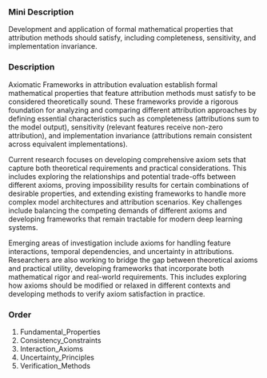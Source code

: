 ### Mini Description

Development and application of formal mathematical properties that attribution methods should satisfy, including completeness, sensitivity, and implementation invariance.

### Description

Axiomatic Frameworks in attribution evaluation establish formal mathematical properties that feature attribution methods must satisfy to be considered theoretically sound. These frameworks provide a rigorous foundation for analyzing and comparing different attribution approaches by defining essential characteristics such as completeness (attributions sum to the model output), sensitivity (relevant features receive non-zero attribution), and implementation invariance (attributions remain consistent across equivalent implementations).

Current research focuses on developing comprehensive axiom sets that capture both theoretical requirements and practical considerations. This includes exploring the relationships and potential trade-offs between different axioms, proving impossibility results for certain combinations of desirable properties, and extending existing frameworks to handle more complex model architectures and attribution scenarios. Key challenges include balancing the competing demands of different axioms and developing frameworks that remain tractable for modern deep learning systems.

Emerging areas of investigation include axioms for handling feature interactions, temporal dependencies, and uncertainty in attributions. Researchers are also working to bridge the gap between theoretical axioms and practical utility, developing frameworks that incorporate both mathematical rigor and real-world requirements. This includes exploring how axioms should be modified or relaxed in different contexts and developing methods to verify axiom satisfaction in practice.

### Order

1. Fundamental_Properties
2. Consistency_Constraints
3. Interaction_Axioms
4. Uncertainty_Principles
5. Verification_Methods
